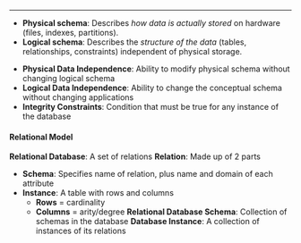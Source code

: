 ***
- **Physical schema**: Describes _how data is actually stored_ on hardware (files, indexes, partitions).
- **Logical schema**: Describes the _structure of the data_ (tables, relationships, constraints) independent of physical storage.
* **Physical Data Independence**: Ability to modify physical schema without changing logical schema
* **Logical Data Independence**: Ability to change the conceptual schema without changing applications
* **Integrity Constraints**: Condition that must be true for any instance of the database
#### Relational Model
**Relational Database**: A set of relations
**Relation**: Made up of 2 parts
* **Schema**: Specifies name of relation, plus name and domain of each attribute
* **Instance**: A table with rows and columns
	* **Rows** = cardinality
	* **Columns** = arity/degree
**Relational Database Schema**: Collection of schemas in the database
**Database Instance**: A collection of instances of its relations


